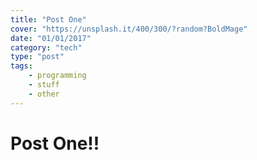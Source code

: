 ```yaml
---
title: "Post One"
cover: "https://unsplash.it/400/300/?random?BoldMage"
date: "01/01/2017"
category: "tech"
type: "post"
tags:
    - programming
    - stuff
    - other
---
```


# Post One!!